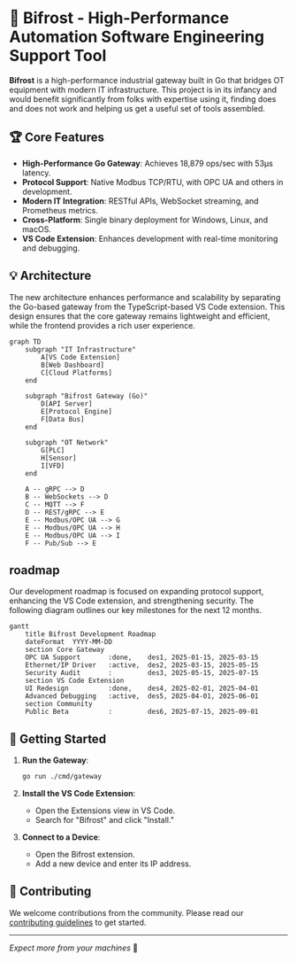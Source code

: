 # 🌉 Bifrost - High-Performance Automation Software Engineering Support Tool

**Bifrost** is a high-performance industrial gateway built in Go that bridges OT equipment with modern IT infrastructure. This project is in its infancy and would benefit significantly from folks with expertise using it, finding does and does not work and helping us get a useful set of tools assembled.

## 🏆 Core Features

- **High-Performance Go Gateway**: Achieves 18,879 ops/sec with 53µs latency.
- **Protocol Support**: Native Modbus TCP/RTU, with OPC UA and others in development.
- **Modern IT Integration**: RESTful APIs, WebSocket streaming, and Prometheus metrics.
- **Cross-Platform**: Single binary deployment for Windows, Linux, and macOS.
- **VS Code Extension**: Enhances development with real-time monitoring and debugging.

## 💡 Architecture

The new architecture enhances performance and scalability by separating the Go-based gateway from the TypeScript-based VS Code extension. This design ensures that the core gateway remains lightweight and efficient, while the frontend provides a rich user experience.

```mermaid
graph TD
    subgraph "IT Infrastructure"
        A[VS Code Extension]
        B[Web Dashboard]
        C[Cloud Platforms]
    end

    subgraph "Bifrost Gateway (Go)"
        D[API Server]
        E[Protocol Engine]
        F[Data Bus]
    end

    subgraph "OT Network"
        G[PLC]
        H[Sensor]
        I[VFD]
    end

    A -- gRPC --> D
    B -- WebSockets --> D
    C -- MQTT --> F
    D -- REST/gRPC --> E
    E -- Modbus/OPC UA --> G
    E -- Modbus/OPC UA --> H
    E -- Modbus/OPC UA --> I
    F -- Pub/Sub --> E
```

## roadmap

Our development roadmap is focused on expanding protocol support, enhancing the VS Code extension, and strengthening security. The following diagram outlines our key milestones for the next 12 months.

```mermaid
gantt
    title Bifrost Development Roadmap
    dateFormat  YYYY-MM-DD
    section Core Gateway
    OPC UA Support       :done,    des1, 2025-01-15, 2025-03-15
    Ethernet/IP Driver   :active,  des2, 2025-03-15, 2025-05-15
    Security Audit       :         des3, 2025-05-15, 2025-07-15
    section VS Code Extension
    UI Redesign          :done,    des4, 2025-02-01, 2025-04-01
    Advanced Debugging   :active,  des5, 2025-04-01, 2025-06-01
    section Community
    Public Beta          :         des6, 2025-07-15, 2025-09-01
```

## 🚀 Getting Started

1. **Run the Gateway**:

   ```bash
   go run ./cmd/gateway
   ```

1. **Install the VS Code Extension**:

   - Open the Extensions view in VS Code.
   - Search for "Bifrost" and click "Install."

1. **Connect to a Device**:

   - Open the Bifrost extension.
   - Add a new device and enter its IP address.

## 🤝 Contributing

We welcome contributions from the community. Please read our [contributing guidelines](CONTRIBUTING.md) to get started.

______________________________________________________________________

*Expect more from your machines* 🌉
